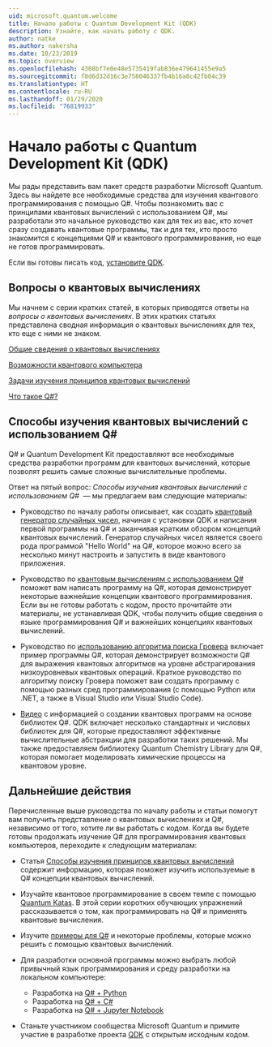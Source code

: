 ```yaml
---
uid: microsoft.quantum.welcome
title: Начало работы с Quantum Development Kit (QDK)
description: Узнайте, как начать работу с QDK.
author: natke
ms.author: nakersha
ms.date: 10/23/2019
ms.topic: overview
ms.openlocfilehash: 4308bf7e0e48e5735419fab836e479641455e9a5
ms.sourcegitcommit: f8d6d32d16c3e758046337fb4b16a8c42fb04c39
ms.translationtype: HT
ms.contentlocale: ru-RU
ms.lasthandoff: 01/29/2020
ms.locfileid: "76819933"
---
```

# <a name="get-started-with-the-quantum-development-kit-qdk"></a>Начало работы с Quantum Development Kit (QDK)

Мы рады представить вам пакет средств разработки Microsoft Quantum.  Здесь вы найдете все необходимые средства для изучения квантового программирования с помощью Q#.  Чтобы познакомить вас с принципами квантовых вычислений с использованием Q#, мы разработали это начальное руководство как для тех из вас, кто хочет сразу создавать квантовые программы, так и для тех, кто просто знакомится с концепциями Q# и квантового программирования, но еще не готов программировать. 

Если вы готовы писать код, [установите QDK](xref:microsoft.quantum.install).

## <a name="questions-about-quantum-computing"></a>Вопросы о квантовых вычислениях

Мы начнем с серии кратких статей, в которых приводятся ответы на _вопросы о квантовых вычислениях_. В этих кратких статьях представлена сводная информация о квантовых вычислениях для тех, кто еще с ними не знаком.

[Общие сведения о квантовых вычислениях](xref:microsoft.quantum.overview.what)

[Возможности квантового компьютера](xref:microsoft.quantum.overview.computers)

[Задачи изучения принципов квантовых вычислений](xref:microsoft.quantum.overview.why)

[Что такое Q#?](xref:microsoft.quantum.overview.qsharp)

## <a name="how-to-learn-quantum-computing-with-q"></a>Способы изучения квантовых вычислений с использованием Q#

Q# и Quantum Development Kit предоставляют все необходимые средства разработки программ для квантовых вычислений, которые позволят решить самые сложные вычислительные проблемы.

Ответ на пятый вопрос:  _Способы изучения квантовых вычислений с использованием Q#_  — мы предлагаем вам следующие материалы:

* Руководство по началу работы описывает, как создать [квантовый генератор случайных чисел](xref:microsoft.quantum.quickstarts.qrng), начиная с установки QDK и написания первой программы на Q# и заканчивая кратким обзором концепций квантовых вычислений. Генератор случайных чисел является своего рода программой "Hello World" на Q#, которое можно всего за несколько минут настроить и запустить в виде квантового приложения.

* Руководство по [квантовым вычислениям с использованием Q#](xref:microsoft.quantum.write-program) поможет вам написать программу на Q#, которая демонстрирует некоторые важнейшие концепции квантового программирования. Если вы не готовы работать с кодом, просто прочитайте эти материалы, не устанавливая QDK, чтобы получить общие сведения о языке программирования Q# и важнейших концепциях квантовых вычислений.

* Руководство по [использованию алгоритма поиска Гровера](xref:microsoft.quantum.quickstarts.search) включает пример программы Q#, которая демонстрирует возможности Q# для выражения квантовых алгоритмов на уровне абстрагирования низкоуровневых квантовых операций.  Краткое руководство по алгоритму поиску Гровера поможет вам создать программу с помощью разных сред программирования (с помощью Python или .NET, а также в Visual Studio или Visual Studio Code).

* [Видео](https://www.microsoft.com/videoplayer/embed/RE2JOJf) с информацией о создании квантовых программ на основе библиотек Q#.  QDK включает несколько стандартных и числовых библиотек для Q#, которые предоставляют эффективные вычислительные абстракции для разработки таких решений. Мы также предоставляем библиотеку Quantum Chemistry Library для Q#, которая помогает моделировать химические процессы на квантовом уровне.

## <a name="next-steps"></a>Дальнейшие действия

Перечисленные выше руководства по началу работы и статьи помогут вам получить представление о квантовых вычислениях и Q#, независимо от того, хотите ли вы работать с кодом.  Когда вы будете готовы продолжать изучение Q# для программирования квантовых компьютеров, переходите к следующим материалам:

* Статья [Способы изучения принципов квантовых вычислений](xref:microsoft.quantum.overview.learn) содержит информацию, которая поможет изучить используемые в Q# концепции квантовых вычислений.

* Изучайте квантовое программирование в своем темпе с помощью [Quantum Katas](https://aka.ms/try-quantum-katas). В этой серии коротких обучающих упражнений рассказывается о том, как программировать на Q# и применять квантовые вычисления.

* Изучите [примеры для Q#](https://docs.microsoft.com/samples/browse/?languages=qsharp) и некоторые проблемы, которые можно решить с помощью квантовых вычислений.

* Для разработки основной программы можно выбрать любой привычный язык программирования и среду разработки на локальном компьютере:
  * Разработка на [Q# + Python](xref:microsoft.quantum.install.python)
  * Разработка на [Q# + C#](xref:microsoft.quantum.install.cs)
  * Разработка на [Q# + Jupyter Notebook](xref:microsoft.quantum.install.jupyter)

* Станьте участником сообщества Microsoft Quantum и примите участие в разработке проекта [QDK](xref:microsoft.quantum.contributing) с открытым исходным кодом.
